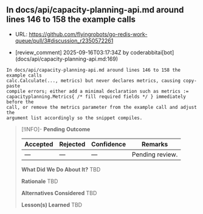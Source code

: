 ## In docs/api/capacity-planning-api.md around lines 146 to 158 the example calls

- URL: https://github.com/flyingrobots/go-redis-work-queue/pull/3#discussion_r2350572261

- [review_comment] 2025-09-16T03:17:34Z by coderabbitai[bot] (docs/api/capacity-planning-api.md:169)

```text
In docs/api/capacity-planning-api.md around lines 146 to 158 the example calls
calc.Calculate(..., metrics) but never declares metrics, causing copy-paste
compile errors; either add a minimal declaration such as metrics :=
capacityplanning.Metrics{ /* fill required fields */ } immediately before the
call, or remove the metrics parameter from the example call and adjust the
argument list accordingly so the snippet compiles.
```

> [!INFO]- **Pending**
> **Outcome**
> 
> | Accepted | Rejected | Confidence | Remarks |
> |----------|----------|------------|---------|
> | — | — | — | Pending review. |
>
> **What Did We Do About It?**
> TBD
>
> **Rationale**
> TBD
>
> **Alternatives Considered**
> TBD
>
> **Lesson(s) Learned**
> TBD
